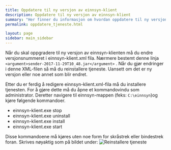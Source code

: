 ```yaml
---
title: Oppdatere til ny versjon av einnsyn-klient
description: Oppdatere til ny versjon av einnsyn-klient
summary: "Her finner du informasjon om hvordan oppdatere til ny versjon av einnsyn-klient"
permalink: oppdatere_tjeneste.html

layout: page
sidebar: main_sidebar
---
```


Når du skal oppgradere til ny versjon av einnsyn-klienten må du endre versjonsnummeret i einnsyn-klient.xml fila. Nærmere bestemt denne linja ```<argument>sender-2017-11-29T10_48.jar</argument>``` . Når du gjør endringer i denne XML-filen så må du reinstallere tjeneste.  Uansett om det er ny versjon eller noe annet som blir endret. 

Etter du er ferdig å redigere einnsyn-klient.xml-fila må du installere tjenesten. For å gjøre dette må du åpne et kommandovindu som administrator. Deretter navigere til einnsyn-mappen (feks: ```C:\einnsyn```)og kjøre følgende kommandoer. 

* einnsyn-klient.exe stop
* einnsyn-klient.exe uninstall
* einnsyn-klient.exe install
* einnsyn-klient.exe start

Disse kommandoene må kjøres uten noe form for skråstrek eller bindestrek foran. Skrives nøyaktig som på bildet under:
![Reinstallere tjeneste]()

